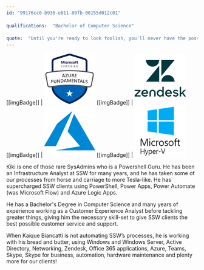 ```yaml
---
id: "99176cc0-b930-e811-80fb-00155d012c01"

qualifications:  "Bachelor of Computer Science"

quote:  "Until you're ready to look foolish, you'll never have the possibility of being great."
---
```


[[imgBadge]]
| [![](../badges/Certification-microsoft-azure-fundamentals.png)](https://www.youracclaim.com/badges/adcacd3d-efa9-4a5d-8dc4-77b4ec46cd79/public_url)
[[imgBadge]]
| ![](../badges/Business-zendesk.png)
[[imgBadge]]
| ![](../badges/Business-microsoft-azure.png)
[[imgBadge]]
| ![](../badges/SysAdmin-microsoft-hyper-v.png)

Kiki is one of those rare SysAdmins who is a Powershell Guru. He has been an Infrastructure Analyst at SSW for many years, and he has taken some of our processes from horse and carriage to more Tesla-like. He has supercharged SSW clients using PowerShell, Power Apps, Power Automate (was Microsoft Flow) and Azure Logic Apps. 
 
He has a Bachelor's Degree in Computer Science and many years of experience working as a Customer Experience Analyst before tackling greater things, giving him the necessary skill-set to give SSW clients the best possible customer service and support.
 
When Kaíque Biancatti is not automating SSW’s processes, he is working with his bread and butter, using Windows and Windows Server, Active Directory, Networking, Zendesk, Office 365 applications, Azure, Teams, Skype, Skype for business, automation, hardware maintenance and plenty more for our clients!  
